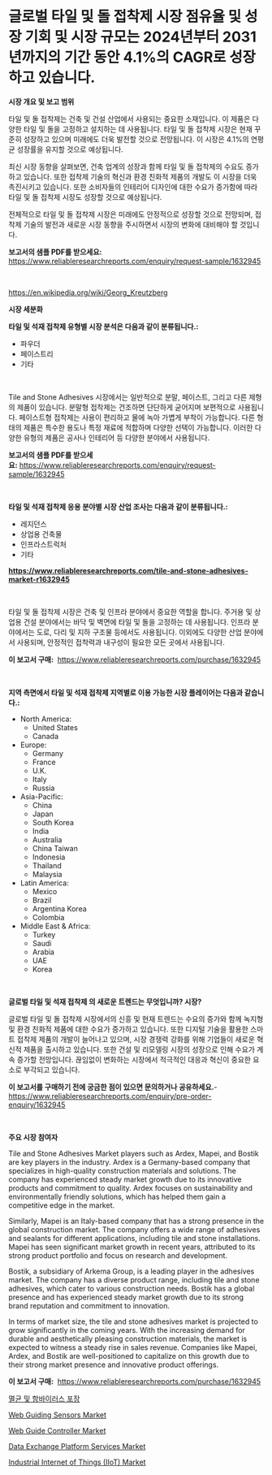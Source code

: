 <p><h1>글로벌 타일 및 돌 접착제 시장 점유율 및 성장 기회 및 시장 규모는 2024년부터 2031년까지의 기간 동안 4.1%의 CAGR로 성장하고 있습니다.</h1></p><p><strong>시장 개요 및 보고 범위</strong></p>
<p><p>타일 및 돌 접착제는 건축 및 건설 산업에서 사용되는 중요한 소재입니다. 이 제품은 다양한 타일 및 돌을 고정하고 설치하는 데 사용됩니다. 타일 및 돌 접착제 시장은 현재 꾸준히 성장하고 있으며 미래에도 더욱 발전할 것으로 전망됩니다. 이 시장은 4.1%의 연평균 성장률을 유지할 것으로 예상됩니다.</p><p>최신 시장 동향을 살펴보면, 건축 업계의 성장과 함께 타일 및 돌 접착제의 수요도 증가하고 있습니다. 또한 접착제 기술의 혁신과 환경 친화적 제품의 개발도 이 시장을 더욱 촉진시키고 있습니다. 또한 소비자들의 인테리어 디자인에 대한 수요가 증가함에 따라 타일 및 돌 접착제 시장도 성장할 것으로 예상됩니다.</p><p>전체적으로 타일 및 돌 접착제 시장은 미래에도 안정적으로 성장할 것으로 전망되며, 접착제 기술의 발전과 새로운 시장 동향을 주시하면서 시장의 변화에 대비해야 할 것입니다.</p></p>
<p><strong>보고서의 샘플 PDF를 받으세요:</strong> <a href="https://www.reliableresearchreports.com/enquiry/request-sample/1632945">https://www.reliableresearchreports.com/enquiry/request-sample/1632945</a></p>
<p>&nbsp;</p>
<p><a href="https://en.wikipedia.org/wiki/Georg_Kreutzberg">https://en.wikipedia.org/wiki/Georg_Kreutzberg</a></p>
<p><strong>시장 세분화</strong></p>
<p><strong>타일 및 석재 접착제 유형별 시장 분석은 다음과 같이 분류됩니다.:</strong></p>
<p><ul><li>파우더</li><li>페이스트리</li><li>기타</li></ul></p>
<p>&nbsp;</p>
<p><p>Tile and Stone Adhesives 시장에서는 일반적으로 분말, 페이스트, 그리고 다른 제형의 제품이 있습니다. 분말형 접착제는 건조하면 단단하게 굳어지며 보편적으로 사용됩니다. 페이스트형 접착제는 사용이 편리하고 물에 녹아 가볍게 부착이 가능합니다. 다른 형태의 제품은 특수한 용도나 특정 재료에 적합하며 다양한 선택이 가능합니다. 이러한 다양한 유형의 제품은 공사나 인테리어 등 다양한 분야에서 사용됩니다.</p></p>
<p><strong>보고서의 샘플 PDF를 받으세요:</strong>&nbsp;<a href="https://www.reliableresearchreports.com/enquiry/request-sample/1632945">https://www.reliableresearchreports.com/enquiry/request-sample/1632945</a></p>
<p>&nbsp;</p>
<p><strong> 타일 및 석재 접착제 응용 분야별 시장 산업 조사는 다음과 같이 분류됩니다.:</strong></p>
<p><ul><li>레지던스</li><li>상업용 건축물</li><li>인프라스트럭처</li><li>기타</li></ul></p>
<p><strong><a href="https://www.reliableresearchreports.com/tile-and-stone-adhesives-market-r1632945">https://www.reliableresearchreports.com/tile-and-stone-adhesives-market-r1632945</a></strong></p>
<p>&nbsp;</p>
<p><p>타일 및 돌 접착제 시장은 건축 및 인프라 분야에서 중요한 역할을 합니다. 주거용 및 상업용 건설 분야에서는 바닥 및 벽면에 타일 및 돌을 고정하는 데 사용됩니다. 인프라 분야에서는 도로, 다리 및 지하 구조물 등에서도 사용됩니다. 이외에도 다양한 산업 분야에서 사용되며, 안정적인 접착력과 내구성이 필요한 모든 곳에서 사용됩니다.</p></p>
<p><strong>이 보고서 구매:</strong>&nbsp; <a href="https://www.reliableresearchreports.com/purchase/1632945">https://www.reliableresearchreports.com/purchase/1632945</a></p>
<p>&nbsp;</p>
<p><strong>지역 측면에서 타일 및 석재 접착제 지역별로 이용 가능한 시장 플레이어는 다음과 같습니다.:</strong></p>
<p><ul>
    <li>
        North America:
        <ul>
            <li>United States</li>
            <li>Canada</li>
        </ul>
    </li>
    <li>
        Europe:
        <ul>
            <li>Germany</li>
            <li>France</li>
            <li>U.K.</li>
            <li>Italy</li>
            <li>Russia</li>
        </ul>
    </li>
    <li>
        Asia-Pacific:
        <ul>
            <li>China</li>
            <li>Japan</li>
            <li>South Korea</li>
            <li>India</li>
            <li>Australia</li>
            <li>China Taiwan</li>
            <li>Indonesia</li>
            <li>Thailand</li>
            <li>Malaysia</li>
        </ul>
    </li>
    <li>
        Latin America:
        <ul>
            <li>Mexico</li>
            <li>Brazil</li>
            <li>Argentina Korea</li>
            <li>Colombia</li>
        </ul>
    </li>
    <li>
        Middle East & Africa:
        <ul>
            <li>Turkey</li>
            <li>Saudi</li>
            <li>Arabia</li>
            <li>UAE</li>
            <li>Korea</li>
        </ul>
    </li>
    </ul></p>
<p>&nbsp;</p>
<p><strong>글로벌 타일 및 석재 접착제 의 새로운 트렌드는 무엇입니까? 시장?</strong></p>
<p><p>글로벌 타일 및 돌 접착제 시장에서의 신흥 및 현재 트렌드는 수요의 증가와 함께 녹지형 및 환경 친화적 제품에 대한 수요가 증가하고 있습니다. 또한 디지털 기술을 활용한 스마트 접착제 제품의 개발이 늘어나고 있으며, 시장 경쟁력 강화를 위해 기업들이 새로운 혁신적 제품을 출시하고 있습니다. 또한 건설 및 리모델링 시장의 성장으로 인해 수요가 계속 증가할 전망입니다. 끊임없이 변화하는 시장에서 적극적인 대응과 혁신이 중요한 요소로 부각되고 있습니다.</p></p>
<p><strong>이 보고서를 구매하기 전에 궁금한 점이 있으면 문의하거나 공유하세요.</strong>- <a href="https://www.reliableresearchreports.com/enquiry/pre-order-enquiry/1632945">https://www.reliableresearchreports.com/enquiry/pre-order-enquiry/1632945</a></p>
<p>&nbsp;</p>
<p><strong>주요 시장 참여자</strong></p>
<p><p>Tile and Stone Adhesives Market players such as Ardex, Mapei, and Bostik are key players in the industry. Ardex is a Germany-based company that specializes in high-quality construction materials and solutions. The company has experienced steady market growth due to its innovative products and commitment to quality. Ardex focuses on sustainability and environmentally friendly solutions, which has helped them gain a competitive edge in the market.</p><p>Similarly, Mapei is an Italy-based company that has a strong presence in the global construction market. The company offers a wide range of adhesives and sealants for different applications, including tile and stone installations. Mapei has seen significant market growth in recent years, attributed to its strong product portfolio and focus on research and development.</p><p>Bostik, a subsidiary of Arkema Group, is a leading player in the adhesives market. The company has a diverse product range, including tile and stone adhesives, which cater to various construction needs. Bostik has a global presence and has experienced steady market growth due to its strong brand reputation and commitment to innovation.</p><p>In terms of market size, the tile and stone adhesives market is projected to grow significantly in the coming years. With the increasing demand for durable and aesthetically pleasing construction materials, the market is expected to witness a steady rise in sales revenue. Companies like Mapei, Ardex, and Bostik are well-positioned to capitalize on this growth due to their strong market presence and innovative product offerings.</p></p>
<p><strong>이 보고서 구매:</strong>&nbsp;&nbsp;<a href="https://www.reliableresearchreports.com/purchase/1632945">https://www.reliableresearchreports.com/purchase/1632945</a></p>
<p><p><a href="https://medium.com/@czbtzkwc9/%EC%82%B4%EA%B7%A0-%EB%B0%8F-%ED%95%AD%EB%B0%94%EC%9D%B4%EB%9F%AC%EC%8A%A4-%ED%8F%AC%EC%9E%A5-%EC%8B%9C%EC%9E%A5%EC%97%90-%EB%8C%80%ED%95%9C-%ED%86%B5%EC%B0%B0-%EC%8B%9C%EC%9E%A5-%EC%B0%B8%EA%B0%80%EC%9E%90-%EC%8B%9C%EC%9E%A5-%EA%B7%9C%EB%AA%A8-%EC%A7%80%EB%A6%AC%EC%A0%81-%EC%A7%80%EC%97%AD-%EB%B0%8F-%EC%98%88%EC%B8%A1-2024-2031-4d800c165fad">멸균 및 항바이러스 포장</a></p><p><a href="https://issuu.com/reportprime-2/docs/web-guiding-sensors-market-size-2030.pptx">Web Guiding Sensors Market</a></p><p><a href="https://issuu.com/reportprime-2/docs/web-guide-controller-market-size-2030.pptx">Web Guide Controller Market</a></p><p><a href="https://github.com/SheilaBruen2023/Market-Research-Report-List-2/blob/main/data-exchange-platform-services-market.md">Data Exchange Platform Services Market</a></p><p><a href="https://medium.com/@shawnsmithv6981/industrial-internet-of-things-iiot-market-report-by-product-type-device-technology-software-2c795b20397f">Industrial Internet of Things (IIoT) Market</a></p></p>